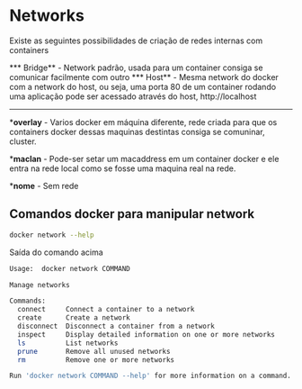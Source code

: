 # Networks

Existe as seguintes possibilidades de criação de redes internas com containers

*** Bridge** - Network padrão, usada para um container consiga se comunicar facilmente com outro
*** Host** - Mesma network do docker com a network do host, ou seja, uma porta 80 de um container rodando uma aplicação pode ser acessado através do host, http://localhost
** **

***overlay** - Varios docker em máquina diferente, rede criada para que os containers docker dessas maquinas destintas consiga se comuninar, cluster.

***maclan** - Pode-ser setar um macaddress em um container docker e ele entra na rede local como se fosse uma maquina real na rede.

***nome** - Sem rede

## Comandos docker para manipular network

```sh
docker network --help
```

Saída do comando acima
```sh
Usage:  docker network COMMAND

Manage networks

Commands:
  connect     Connect a container to a network
  create      Create a network
  disconnect  Disconnect a container from a network
  inspect     Display detailed information on one or more networks
  ls          List networks
  prune       Remove all unused networks
  rm          Remove one or more networks

Run 'docker network COMMAND --help' for more information on a command.
```
